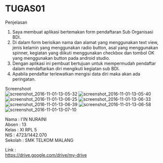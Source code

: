# TUGAS01

Penjelasan<br>
1.	Saya membuat aplikasi bertemakan form pendaftaran Sub Organisasi BDI. <br>
2.	Di dalam form berisikan nama dan alamat yang menggunakan text view, jenis kelamin yang menggunakan radio button, asal yang menggunakan spinner, kegiatan yang diikuti menggunakan checkbox dan tombol OK yang menggunakan button pada android studio.<br> 
3.	Dengan aplikasi ini pembuat bertujuan untuk mempermudah pendaftar dalam mendaftarkan diri mengikuti kegiatan sub BDI.<br>
4.	Apabila pendaftar terlewatkan mengisi data diri maka akan ada peringatan.<br>

Screenshoot<br>
![screenshot_2016-11-01-13-05-32](https://cloud.githubusercontent.com/assets/22194513/19889624/75213b4c-a068-11e6-8bf1-67add6704660.png)
![screenshot_2016-11-01-13-05-40](https://cloud.githubusercontent.com/assets/22194513/19889625/7521a79e-a068-11e6-8065-a832017376e1.png)
![screenshot_2016-11-01-13-06-25](https://cloud.githubusercontent.com/assets/22194513/19889628/75327b5a-a068-11e6-81d2-ddc40dc31ef2.png)
![screenshot_2016-11-01-13-06-33](https://cloud.githubusercontent.com/assets/22194513/19889626/752df67a-a068-11e6-8b49-de244a32260c.png)
![screenshot_2016-11-01-13-06-39](https://cloud.githubusercontent.com/assets/22194513/19889627/75309948-a068-11e6-9f68-3a5ab1ff1500.png)
![screenshot_2016-11-01-13-06-58](https://cloud.githubusercontent.com/assets/22194513/19889629/7550e040-a068-11e6-8205-d6b05f44fab7.png)
![screenshot_2016-11-01-13-07-10](https://cloud.githubusercontent.com/assets/22194513/19889630/755c0de4-a068-11e6-874a-91b4aed163b6.png)

Nama : I'IN NURAINI <br>
Absen : 13  <br>
Kelas : XI RPL 5  <br>
NIS : 4723/1442.070  <br>
Sekolah : SMK TELKOM MALANG <br>

Link :<br>
https://drive.google.com/drive/my-drive

